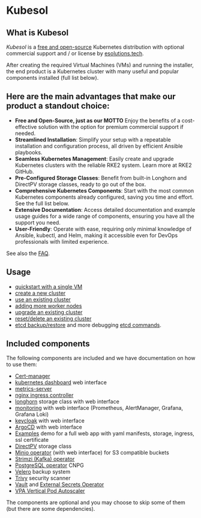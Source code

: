# Kubesol

## What is Kubesol

_Kubesol_ is a [free and open-source](../LICENSE.md) Kubernetes distribution
with optional commercial support and / or license by [esolutions.tech](https://www.esolutions.tech/kubesol).

After creating the required Virtual Machines (VMs) and running the installer, the end product is a Kubernetes cluster with many useful and popular components installed (full list below).

## Here are the main advantages that make our product a standout choice:
- **Free and Open-Source, just as our MOTTO** Enjoy the benefits of a cost-effective solution with the option for premium commercial support if needed.
- **Streamlined Installation**: Simplify your setup with a repeatable installation and configuration process, all driven by efficient Ansible playbooks.
- **Seamless Kubernetes Management**: Easily create and upgrade Kubernetes clusters with the reliable RKE2 system. Learn more at RKE2 GitHub.
- **Pre-Configured Storage Classes**: Benefit from built-in Longhorn and DirectPV storage classes, ready to go out of the box.
- **Comprehensive Kubernetes Components**: Start with the most common Kubernetes components already configured, saving you time and effort. See the full list below.
- **Extensive Documentation**: Access detailed documentation and example usage guides for a wide range of components, ensuring you have all the support you need.
- **User-Friendly**: Operate with ease, requiring only minimal knowledge of Ansible, kubectl, and Helm, making it accessible even for DevOps professionals with limited experience.

See also the [FAQ](FAQ.md).

## Usage

- [quickstart with a single VM](cluster/Quickstart.md)
- [create a new cluster](cluster/create-new-cluster.md)
- [use an existing cluster](cluster/use-existing-cluster.md)
- [adding more worker nodes](cluster/adding-nodes.md)
- [upgrade an existing cluster](cluster/upgrade-cluster.md)
- [reset/delete an existing cluster](cluster/reset-cluster.md)
- [etcd backup/restore](cluster/etcd-backup-restore.md) and more debugging [etcd commands](cluster/etcd-commands.md).

## Included components

The following components are included and we have documentation on how to use them:

- [Cert-manager](components/cert-manager.md)
- [kubernetes dashboard](components/kubernetes-dashboard.md) web interface
- [metrics-server](components/kubernetes-metrics-server.md)
- [nginx ingress controller](components/nginx-ingress-controller.yaml)
- [longhorn](components/longhorn.md) storage class with web interface
- [monitoring](components/monitoring.md) with web interface (Prometheus, AlertManager, Grafana, Grafana Loki)
- [keycloak](components/keycloak.md) with web interface
- [ArgoCD](components/argocd.md) with web interface
- [Examples](components/examples.md) demo for a full web app with yaml manifests, storage, ingress, ssl certificate
- [DirectPV](components/directpv.md) storage class
- [Minio operator](components/minio.md) (with web interface) for S3 compatible buckets
- [Strimzi (Kafka) operator](components/strimzi-kafka.md)
- [PostgreSQL operator](components/postgres-cnpg.md) CNPG
- [Velero](components/velero.md) backup system
- [Trivy](components/trivy.md) security scanner
- [Vault](components/vault.md) and [External Secrets Operator](components/external-secrets.md)
- [VPA Vertical Pod Autoscaler](components/vpa.md)


The components are optional and you may choose to skip some of them (but there are some dependencies).


